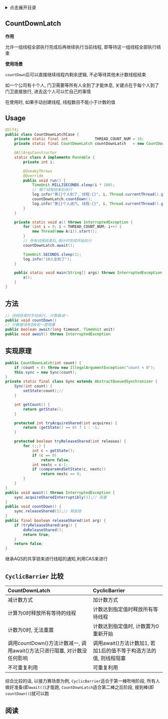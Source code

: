 <details>
<summary>点击展开目录</summary>
<!-- TOC -->

- [CountDownLatch](#countdownlatch)
- [Usage](#usage)
- [方法](#方法)
- [实现原理](#实现原理)
- [`CyclicBarrier` 比较](#cyclicbarrier-比较)
- [阅读](#阅读)

<!-- /TOC -->
</details>


## CountDownLatch

**作用**

允许一组线程全部执行完成后再继续执行当前线程, 即等待这一组线程全部执行结束

**使用场景**

`countDown`后可以直接继续线程内剩余逻辑, 不必等待其他未计数线程结束

如一个公司有十个人, 门卫需要等所有人全到了才能休息, 关键点在于每个人到了门卫直接放行, 进去这个人可以忙自己的事情


在使用时, 如果手动创建线程, 线程数目不能小于计数的值

## Usage

```Java
@Slf4j
public class CountDownLatchCase {
    private static final int            THREAD_COUNT_NUM = 10;
    private static final CountDownLatch countDownLatch   = new CountDownLatch(10);

    @AllArgsConstructor
    static class A implements Runnable {
        private int i;

        @SneakyThrows
        @Override
        public void run() {
            TimeUnit.MILLISECONDS.sleep(i * 100);
            // 每个线程结束后执行
            log.info("第{}个人到了, 线程:{}", i, Thread.currentThread().getName());
            countDownLatch.countDown();
            log.info("第{}个人进门, 线程:{}", i, Thread.currentThread().getName());
        }
    }

    private static void a() throws InterruptedException {
        for (int i = 0; i < THREAD_COUNT_NUM; i++) {
            new Thread(new A(i)).start();
        }
        // 所有线程结束后,倒计时完成开始执行
        countDownLatch.await();

        TimeUnit.SECONDS.sleep(1);
        log.info("10人全到了");
    }

    public static void main(String[] args) throws InterruptedException {
        a();
    }
}
```

## 方法

```Java
// 线程结束时手动执行, 计数器减一
public void countDown()
// 计数器没有到0前一直阻塞
public boolean await(long timeout, TimeUnit unit)
public void await() throws InterruptedException
```

## 实现原理

```Java
public CountDownLatch(int count) {
    if (count < 0) throw new IllegalArgumentException("count < 0");
    this.sync = new Sync(count);
}
private static final class Sync extends AbstractQueuedSynchronizer {
    Sync(int count) {
        setState(count);//
    }

    int getCount() {
        return getState();
    }

    protected int tryAcquireShared(int acquires) {
        return (getState() == 0) ? 1 : -1;
    }

    protected boolean tryReleaseShared(int releases) {
        for (;;) {
            int c = getState();
            if (c == 0)
                return false;
            int nextc = c-1;
            if (compareAndSetState(c, nextc))
                return nextc == 0;
        }
    }
}
public void await() throws InterruptedException {
    sync.acquireSharedInterruptibly(1);// 阻塞
}
public void countDown() {
    sync.releaseShared(1);// 释放锁
}
public final boolean releaseShared(int arg) {
    if (tryReleaseShared(arg)) {
        doReleaseShared();
        return true;
    }
    return false;
}
```
继承AQS的共享锁来进行线程的通知,利用CAS来进行


## `CyclicBarrier` 比较

| CountDownLatch                                               | CyclicBarrier                                                |
| :----------------------------------------------------------- | :----------------------------------------------------------- |
| 减计数方式                                                   | 加计数方式                                                   |
| 计算为0时释放所有等待的线程                                  | 计数达到指定值时释放所有等待线程                             |
| 计数为0时, 无法重置                                          | 计数达到指定值时, 计数置为0重新开始                          |
| 调用countDown()方法计数减一, 调用await()方法只进行阻塞, 对计数没任何影响 | 调用await()方法计数加1, 若加1后的值不等于构造方法的值, 则线程阻塞 |
| 不可重复利用                                                 | 可重复利用                                                   |

综合比较的话, 以接力赛场景为例, `CyclicBarrier`适合于第一棒吹哨阶段, 所有人做好准备(即`await()`)才能跑, `CountDownLatch`适合第二棒之后阶段, 接到棒(即`countDown()`)就可以跑

## 阅读

